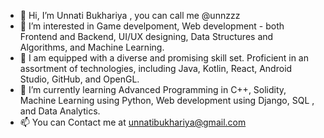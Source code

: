 - 👋 Hi, I’m Unnati Bukhariya , you can call me @unnzzz
- 👀 I’m interested in Game develpoment, Web development - both Frontend and Backend, UI/UX designing, Data Structures and Algorithms, and Machine Learning.
- 👀 I am equipped with a diverse and promising skill set. Proficient in an assortment of technologies, including Java, Kotlin, React, Android Studio, GitHub,       and OpenGL. 
- 🌱 I’m currently learning Advanced Programming in C++, Solidity, Machine Learning using Python, Web development using Django, SQL , and Data Analytics.
- 📫 You can Contact me at unnatibukhariya@gmail.com
<!---
unnzzz/unnzzz is a ✨ special ✨ repository because its `README.md` (this file) appears on your GitHub profile.
You can click the Preview link to take a look at your changes.
--->
